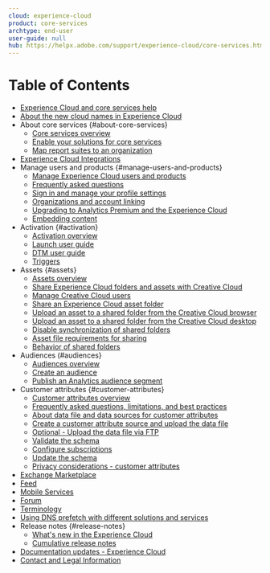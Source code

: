 ```yaml
---
cloud: experience-cloud
product: core-services
archtype: end-user
user-guide: null
hub: https://helpx.adobe.com/support/experience-cloud/core-services.html
---
```


# Table of Contents

+ [Experience Cloud and core services help](experience-cloud.md)
+ [About the new cloud names in Experience Cloud](solutions-core-services.md)
+ About core services {#about-core-services}
    + [Core services overview](core-services-landing.md)
    + [Enable your solutions for core services](core-services/core-services.md)
    + [Map report suites to an organization](core-services/map-report-suite.md)
+ [Experience Cloud Integrations](marketing-cloud-integrations.md)
+ Manage users and products {#manage-users-and-products}
    + [Manage Experience Cloud users and products](admin-getting-started/admin-getting-started.md)
    + [Frequently asked questions](admin-getting-started/faq.md)
    + [Sign in and manage your profile settings](admin-getting-started/getting-started-experience-cloud.md)
    + [Organizations and account linking](admin-getting-started/organizations.md)
    + [Upgrading to Analytics Premium and the Experience Cloud](admin-getting-started/upgrade-to-analytics-premium.md)
    + [Embedding content](admin-getting-started/oembed.md)
+ Activation {#activation}
    + [Activation overview](activation/activation.md)
    + [Launch user guide](https://marketing.adobe.com/resources/help/en_US/experience-cloud/launch/)
    + [DTM user guide](https://marketing.adobe.com/resources/help/en_US/dtm/)
    + [Triggers](activation/triggers.md)
+ Assets {#assets}
    + [Assets overview](experience-cloud-assets/experience-cloud-assets.md)
    + [Share Experience Cloud folders and assets with Creative Cloud](experience-cloud-assets/creative-cloud.md)
    + [Manage Creative Cloud users](experience-cloud-assets/t-admin-add-cc-user.md)
    + [Share an Experience Cloud asset folder](experience-cloud-assets/t-share-creative-cloud.md)
    + [Upload an asset to a shared folder from the Creative Cloud browser](experience-cloud-assets/t-upload-asset-cc.md)
    + [Upload an asset to a shared folder from the Creative Cloud desktop](experience-cloud-assets/t-cc-asset-upload-thor.md)
    + [Disable synchronization of shared folders](experience-cloud-assets/t-disable-asset-sync.md)
    + [Asset file requirements for sharing](experience-cloud-assets/assets-file-reqs.md)
    + [Behavior of shared folders](experience-cloud-assets/asset-behavior.md)
+ Audiences (#audiences}
    + [Audiences overview](audience-library/audience-library.md)
    + [Create an audience](audience-library/t-audience-create.md)
    + [Publish an Analytics audience segment](audience-library/t-publish-audience-segment.md)
+ Customer attributes {#customer-attributes}
    + [Customer attributes overview](attributes/attributes.md)
    + [Frequently asked questions, limitations, and best practices](attributes/faq-crs.md)
    + [About data file and data sources for customer attributes](attributes/crs-data-file.md)
    + [Create a customer attribute source and upload the data file](attributes/t-crs-usecase.md)
    + [Optional - Upload the data file via FTP](attributes/t-upload-attributes-ftp.md)
    + [Validate the schema](attributes/validate-schema.md)
    + [Configure subscriptions](attributes/subscription.md)
    + [Update the schema](attributes/t-update-schema.md)
    + [Privacy considerations - customer attributes](attributes/privacy-mac.md)
+ [Exchange Marketplace](exchange.md)
+ [Feed](feed.md)
+ [Mobile Services](https://marketing.adobe.com/resources/help/en_US/mobile/)
+ [Forum](https://forums.adobe.com/community/experience-cloud)
+ [Terminology](terms.md)
+ [Using DNS prefetch with different solutions and services](dns-prefetch.md)
+ Release notes {#release-notes}
    + [What's new in the Experience Cloud](marketing-cloud-interface/marketing-cloud-interface.md)
    + [Cumulative release notes](marketing-cloud-interface/release-notes.md)
+ [Documentation updates - Experience Cloud](doc-updates.md)
+ [Contact and Legal Information](contact-and-legal.md)
